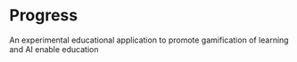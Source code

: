 # Progress
An experimental educational application to promote gamification of learning and AI enable education
